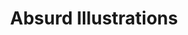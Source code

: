 ---
layout : sparkle
title : "Absurd Illustrations"
summary : "Free, surrealist illustrations with endless interpretation potential."
visit : https://absurd.design/
tags : ["design"]
category : "design"
---